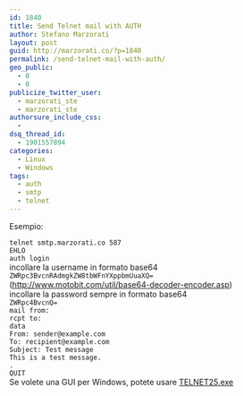```yaml
---
id: 1840
title: Send Telnet mail with AUTH
author: Stefano Marzorati
layout: post
guid: http://marzorati.co/?p=1840
permalink: /send-telnet-mail-with-auth/
geo_public:
  - 0
  - 0
publicize_twitter_user:
  - marzorati_ste
  - marzorati_ste
authorsure_include_css:
  - 
dsq_thread_id:
  - 1901557894
categories:
  - Linux
  - Windows
tags:
  - auth
  - smtp
  - telnet
---
```

Esempio:

`telnet smtp.marzorati.co 587`  
`EHLO`  
`auth login`  
incollare la username in formato base64  
`ZWRpc3BvcnRAdmgkZW8tbWFnYXppbmUuaXQ=`  
(http://www.motobit.com/util/base64-decoder-encoder.asp)  
incollare la password sempre in formato base64  
`ZWRpc4BvcnQ=`  
`mail from: `  
`rcpt to: `  
`data`  
`From: sender@example.com`  
`To: recipient@example.com`  
`Subject: Test message`  
`This is a test message.`  
`.`  
`QUIT`  
Se volete una GUI per Windows, potete usare <a href="http://telnet25.codeplex.com/releases/view/48205" title="telnet25" target="_blank">TELNET25.exe</a>